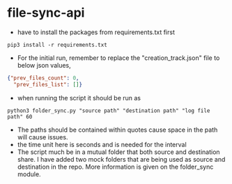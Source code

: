 # file-sync-api

- have to install the packages from requirements.txt first
```commandline
pip3 install -r requirements.txt
```

- For the initial run, remember to replace the "creation_track.json" file to below json values,

```json
{"prev_files_count": 0, 
  "prev_files_list": []}
```

- when running the script it should be run as
```commandline
python3 folder_sync.py "source path" "destination path" "log file path" 60
```
- The paths should be contained within quotes cause space in the path will cause issues.
- the time unit here is seconds and is needed for the interval
- The script much be in a mutual folder that both source and destination share. I have added two mock folders that are being used as source and destination in the repo. More information is given on the folder_sync module.